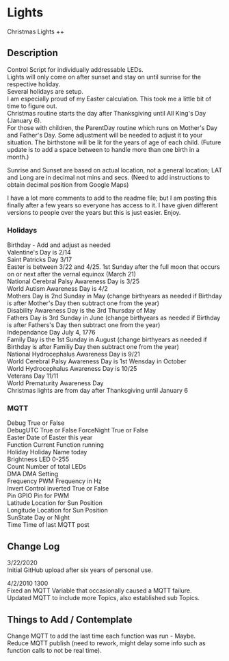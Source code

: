 # Lights
Christmas Lights ++

## Description

Control Script for individually addressable LEDs.  
Lights will only come on after sunset and stay on until sunrise for the respective holiday.  
Several holidays are setup.  
I am especially proud of my Easter calculation.  This took me a little bit of time to figure out.  
Christmas routine starts the day after Thanksgiving until All King's Day (January 6).  
For those with children, the ParentDay routine which runs on Mother's Day and Father's Day.  Some adjustment will be needed to adjust it to your situation.  The birthstone will be lit for the years of age of each child. (Future update is to add a space between to handle more than one birth in a month.)  

Sunrise and Sunset are based on actual location, not a general location; LAT and Long are in decimal not mins and secs.  (Need to add instructions to obtain decimal position from Google Maps)  

I have a lot more comments to add to the readme file; but I am posting this finally after a few years so everyone has access to it.  I have given different versions to people over the years but this is just easier.  Enjoy.  

### Holidays

Birthday - Add and adjust as needed  
Valentine's Day is 2/14  
Saint Patricks Day 3/17  
Easter is between 3/22 and 4/25. 1st Sunday after the full moon that occurs on or next after the vernal equinox (March 21)  
National Cerebral Palsy Awareness Day is 3/25  
World Autism Awareness Day is 4/2  
Mothers Day is 2nd Sunday in May (change birthyears as needed if Birthday is after Mother's Day then subtract one from the year)  
Disability Awareness Day is the 3rd Thursday of May  
Fathers Day is 3rd Sunday in June (change birthyears as needed if Birthday is after Fathers's Day then subtract one from the year)  
Independance Day July 4, 1776  
Family Day is the 1st Sunday in August (change birthyears as needed if Birthday is after Familiy Day then subtract one from the year)  
National Hydrocephalus Awareness Day is 9/21  
World Cerebral Palsy Awareness Day is 1st Wensday in October  
World Hydrocephalus Awareness Day is 10/25  
Veterans Day 11/11  
World Prematurity Awareness Day  
Christmas lights are from day after Thanksgiving until January 6  

### MQTT
Debug       True or False  
DebugUTC    True or False
ForceNight  True or False  
Easter      Date of Easter this year   
Function    Current Function running  
Holiday     Holiday Name today  
Brightness  LED 0-255  
Count       Number of total LEDs  
DMA         DMA Setting  
Frequency   PWM Frequency in Hz  
Invert      Control inverted True or False  
Pin         GPIO Pin for PWM  
Latitude    Location for Sun Position  
Longitude   Location for Sun Position  
SunState    Day or Night  
Time        Time of last MQTT post  

## Change Log

3/22/2020  
Initial GitHub upload after six years of personal use.  

4/2/2010  1300  
Fixed an MQTT Variable that occasionally caused a MQTT failure.  
Updated MQTT to include more Topics, also established sub Topics.  

## Things to Add / Contemplate

Change MQTT to add the last time each function was run - Maybe.  
Reduce MQTT publish (need to rework, might delay some info such as function calls to not be real time).  
